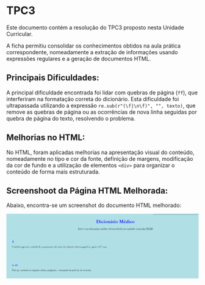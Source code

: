 # TPC3

Este documento contém a resolução do TPC3 proposto nesta Unidade Curricular.

A ficha permitiu consolidar os conhecimentos obtidos na aula prática correspondente, nomeadamente a extração de informações usando expressões regulares e a geração de documentos HTML.

## Principais Dificuldades:

A principal dificuldade encontrada foi lidar com quebras de página (`ff`), que interferiram na formatação correta do dicionário. Esta dificuldade foi ultrapassada utilizando a expressão `re.sub(r"(\f|\n\f)", "", texto)`, que remove as quebras de página ou as ocorrências de nova linha seguidas por quebra de página do texto, resolvendo o problema.

## Melhorias no HTML:

No HTML, foram aplicadas melhorias na apresentação visual do conteúdo, nomeadamente no tipo e cor da fonte, definição de margens, modificação da cor de fundo e a utilização de elementos `<div>` para organizar o conteúdo de forma mais estruturada.

## Screenshoot da Página HTML Melhorada:

Abaixo, encontra-se um screenshot do documento HTML melhorado:

![Screenshot da Página HTML Melhorada](image.png)
